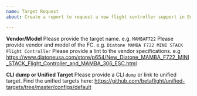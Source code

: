 ```yaml
---
name: Target Request
about: Create a report to request a new flight controller support in EmuFlight.

---
```


**Vendor/Model**
Please provide the target name. e.g. `MAMBAF722`
Please provide vendor and model of the FC. e.g. `Diatone MAMBA F722 MINI STACK Flight Controller`
Please provide a lint to the vendor specifications.
 e.g https://www.diatoneusa.com/store/p654/New_Diatone_MAMBA_F722_MINI_STACK_Flight_Controller_and_MAMBA_306_ESC.html

**CLI dump or Unified Target**
Please provide a CLI `dump` or link to unified target.
  Find the unified targets here: https://github.com/betaflight/unified-targets/tree/master/configs/default

